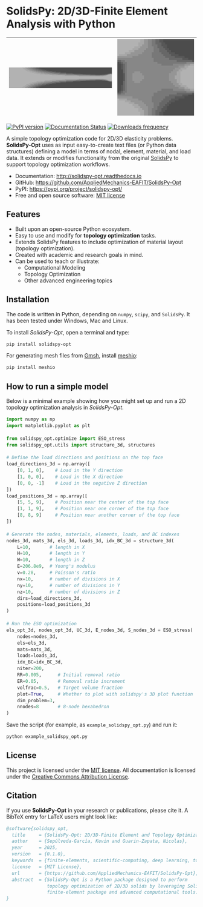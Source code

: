 # SolidsPy: 2D/3D-Finite Element Analysis with Python

| ![Animation 1](assets/anim1.gif) | ![Animation 2](assets/anim2.gif) |
|----------------------------------|----------------------------------|

[![PyPI version](https://img.shields.io/pypi/v/solidspy.svg)](https://pypi.python.org/pypi/solidspy-opt)
[![Documentation Status](https://readthedocs.org/projects/solidspy-opt/badge/?version=latest)](https://solidspy-opt.readthedocs.io/en/latest/)
[![Downloads frequency](https://img.shields.io/pypi/dm/solidspy)](https://pypistats.org/packages/solidspy-opt)

A simple topology optimization code for 2D/3D elasticity problems. **SolidsPy-Opt** uses as input easy-to-create text files (or Python data structures) defining a model in terms of nodal, element, material, and load data. It extends or modifies functionality from the original [SolidsPy](https://github.com/AppliedMechanics-EAFIT/SolidsPy) to support topology optimization workflows.

- Documentation: http://solidspy-opt.readthedocs.io
- GitHub: https://github.com/AppliedMechanics-EAFIT/SolidsPy-Opt
- PyPI: https://pypi.org/project/solidspy-opt/
- Free and open source software: [MIT license](http://en.wikipedia.org/wiki/MIT_License)

## Features

* Built upon an open-source Python ecosystem.
* Easy to use and modify for **topology optimization** tasks.
* Extends SolidsPy features to include optimization of material layout (topology optimization).
* Created with academic and research goals in mind.
* Can be used to teach or illustrate:
  - Computational Modeling
  - Topology Optimization
  - Other advanced engineering topics

## Installation

The code is written in Python, depending on `numpy`, `scipy`, and `SolidsPy`. It has been tested under Windows, Mac and Linux.

To install *SolidsPy-Opt*, open a terminal and type:

```bash
pip install solidspy-opt
```

For generating mesh files from [Gmsh](http://gmsh.info/), install [meshio](https://github.com/nschloe/meshio):

```bash
pip install meshio
```

## How to run a simple model

Below is a minimal example showing how you might set up and run a 2D topology optimization analysis in *SolidsPy-Opt*.

```python
import numpy as np
import matplotlib.pyplot as plt

from solidspy_opt.optimize import ESO_stress
from solidspy_opt.utils import structure_3d, structures

# Define the load directions and positions on the top face
load_directions_3d = np.array([
    [0, 1, 0],    # Load in the Y direction
    [1, 0, 0],    # Load in the X direction
    [0, 0, -1]    # Load in the negative Z direction
])
load_positions_3d = np.array([
    [5, 5, 9],    # Position near the center of the top face
    [1, 1, 9],    # Position near one corner of the top face
    [8, 8, 9]     # Position near another corner of the top face
])

# Generate the nodes, materials, elements, loads, and BC indexes
nodes_3d, mats_3d, els_3d, loads_3d, idx_BC_3d = structure_3d(
    L=10,       # length in X
    H=10,       # length in Y
    W=10,       # length in Z
    E=206.8e9,  # Young's modulus
    v=0.28,     # Poisson's ratio
    nx=10,      # number of divisions in X
    ny=10,      # number of divisions in Y
    nz=10,      # number of divisions in Z
    dirs=load_directions_3d,
    positions=load_positions_3d
)

# Run the ESO optimization
els_opt_3d, nodes_opt_3d, UC_3d, E_nodes_3d, S_nodes_3d = ESO_stress(
    nodes=nodes_3d,
    els=els_3d,
    mats=mats_3d,
    loads=loads_3d,
    idx_BC=idx_BC_3d,
    niter=200,
    RR=0.005,      # Initial removal ratio
    ER=0.05,       # Removal ratio increment
    volfrac=0.5,   # Target volume fraction
    plot=True,     # Whether to plot with solidspy's 3D plot function
    dim_problem=3,
    nnodes=8       # 8-node hexahedron
)
```

Save the script (for example, as `example_solidspy_opt.py`) and run it:

```bash
python example_solidspy_opt.py
```

## License

This project is licensed under the [MIT license](http://en.wikipedia.org/wiki/MIT_License). All documentation is licensed under the [Creative Commons Attribution License](http://creativecommons.org/licenses/by/4.0/).

## Citation

If you use **SolidsPy-Opt** in your research or publications, please cite it. A BibTeX entry for LaTeX users might look like:

```bibtex
@software{solidspy_opt,
  title     = {SolidsPy-Opt: 2D/3D-Finite Element and Topology Optimization Analysis with Python},
  author    = {Sepúlveda-García, Kevin and Guarin-Zapata, Nicolas},
  year      = 2025,
  version   = {0.1.0},
  keywords  = {finite-elements, scientific-computing, deep learning, topology, optimization},
  license   = {MIT License},
  url       = {https://github.com/AppliedMechanics-EAFIT/SolidsPy-Opt},
  abstract  = {SolidsPy-Opt is a Python package designed to perform
               topology optimization of 2D/3D solids by leveraging SolidsPy
               finite-element package and advanced computational tools.}
}
```